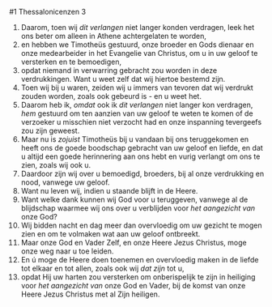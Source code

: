 #1 Thessalonicenzen 3
1. Daarom, toen wij *dit verlangen* niet langer konden verdragen, leek het ons beter om alleen in Athene achtergelaten te worden,
2. en hebben we Timotheüs gestuurd, onze broeder en Gods dienaar en onze medearbeider in het Evangelie van Christus, om u in uw geloof te versterken en te bemoedigen,
3. opdat niemand in verwarring gebracht zou worden in deze verdrukkingen. Want u weet zelf dat wij hiertoe bestemd zijn.
4. Toen wij bij u waren, zeiden wij u immers van tevoren dat wij verdrukt zouden worden, zoals ook gebeurd is - en u weet het.
5. Daarom heb ik, *omdat* ook ik *dit verlangen* niet langer kon verdragen, *hem* gestuurd om ten aanzien van uw geloof te weten te komen of de verzoeker u misschien niet verzocht had en onze inspanning tevergeefs zou zijn geweest.
6. Maar nu is *zojuist* Timotheüs bij u vandaan bij ons teruggekomen en heeft ons de goede boodschap gebracht van uw geloof en liefde, en dat u altijd een goede herinnering aan ons hebt en vurig verlangt om ons te zien, zoals wij ook u.
7. Daardoor zijn wij over u bemoedigd, broeders, bij al onze verdrukking en nood, vanwege uw geloof.
8. Want nu leven wij, indien u staande blijft in de Heere.
9. Want welke dank kunnen wij God voor u teruggeven, vanwege al de blijdschap waarmee wij ons over u verblijden voor *het aangezicht van* onze God?
10. Wij bidden nacht en dag meer dan overvloedig om uw gezicht te mogen zien en om te volmaken wat aan uw geloof ontbreekt.
11. Maar onze God en Vader Zelf, en onze Heere Jezus Christus, moge onze weg naar u toe leiden.
12. En ú moge de Heere doen toenemen en overvloedig maken in de liefde tot elkaar en tot allen, zoals ook wij *dat zijn* tot u,
13. opdat Hij uw harten zou versterken om onberispelijk te zijn in heiliging voor *het aangezicht van* onze God en Vader, bij de komst van onze Heere Jezus Christus met al Zijn heiligen.

